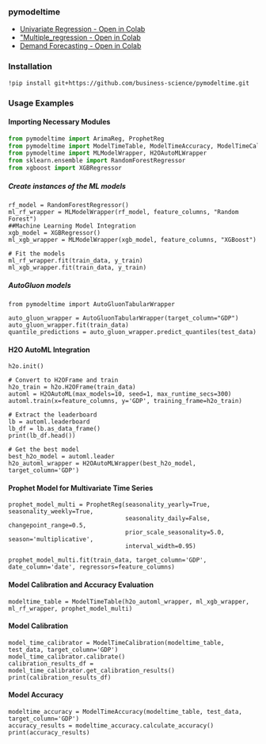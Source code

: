 ### pymodeltime

- [Univariate Regression - Open in Colab](https://colab.research.google.com/drive/1CK6Zu_4lBYTkihyEQ1U_4wiViw2qjFBr?usp=sharing)
- ["Multiple_regression - Open in Colab](https://colab.research.google.com/drive/1V7q6Ems0oqzH5tRQVtYFMyvwESk217jG?usp=sharing)
- [Demand Forecasting - Open in Colab](https://colab.research.google.com/drive/1OPxgPBLiIQpIE1T1ZnHaIOI005GOKIgb?usp=sharing)


### Installation


```
!pip install git+https://github.com/business-science/pymodeltime.git
```

### Usage Examples

#### Importing Necessary Modules

```python
from pymodeltime import ArimaReg, ProphetReg
from pymodeltime import ModelTimeTable, ModelTimeAccuracy, ModelTimeCalibration, ModelTimeForecast, ModelTimeRefit
from pymodeltime import MLModelWrapper, H2OAutoMLWrapper
from sklearn.ensemble import RandomForestRegressor
from xgboost import XGBRegressor
```

##### Create instances of the ML models 
```
rf_model = RandomForestRegressor()
ml_rf_wrapper = MLModelWrapper(rf_model, feature_columns, "Random Forest")
##Machine Learning Model Integration
xgb_model = XGBRegressor()
ml_xgb_wrapper = MLModelWrapper(xgb_model, feature_columns, "XGBoost")

# Fit the models
ml_rf_wrapper.fit(train_data, y_train)
ml_xgb_wrapper.fit(train_data, y_train)
```
#####  AutoGluon models 
```
from pymodeltime import AutoGluonTabularWrapper

auto_gluon_wrapper = AutoGluonTabularWrapper(target_column="GDP")
auto_gluon_wrapper.fit(train_data)
quantile_predictions = auto_gluon_wrapper.predict_quantiles(test_data)
```
#### H2O AutoML Integration


```
h2o.init()

# Convert to H2OFrame and train
h2o_train = h2o.H2OFrame(train_data)
automl = H2OAutoML(max_models=10, seed=1, max_runtime_secs=300)
automl.train(x=feature_columns, y='GDP', training_frame=h2o_train)

# Extract the leaderboard
lb = automl.leaderboard
lb_df = lb.as_data_frame()
print(lb_df.head())

# Get the best model
best_h2o_model = automl.leader
h2o_automl_wrapper = H2OAutoMLWrapper(best_h2o_model, target_column='GDP')
```

#### Prophet Model for Multivariate Time Series
```
prophet_model_multi = ProphetReg(seasonality_yearly=True, seasonality_weekly=True,
                                 seasonality_daily=False, changepoint_range=0.5,
                                 prior_scale_seasonality=5.0, season='multiplicative',
                                 interval_width=0.95)

prophet_model_multi.fit(train_data, target_column='GDP', date_column='date', regressors=feature_columns)
```
#### Model Calibration and Accuracy Evaluation
```
modeltime_table = ModelTimeTable(h2o_automl_wrapper, ml_xgb_wrapper, ml_rf_wrapper, prophet_model_multi)
```
#### Model Calibration
```
model_time_calibrator = ModelTimeCalibration(modeltime_table, test_data, target_column='GDP')
model_time_calibrator.calibrate()
calibration_results_df = model_time_calibrator.get_calibration_results()
print(calibration_results_df)
```
#### Model Accuracy
```
modeltime_accuracy = ModelTimeAccuracy(modeltime_table, test_data, target_column='GDP')
accuracy_results = modeltime_accuracy.calculate_accuracy()
print(accuracy_results)

```
